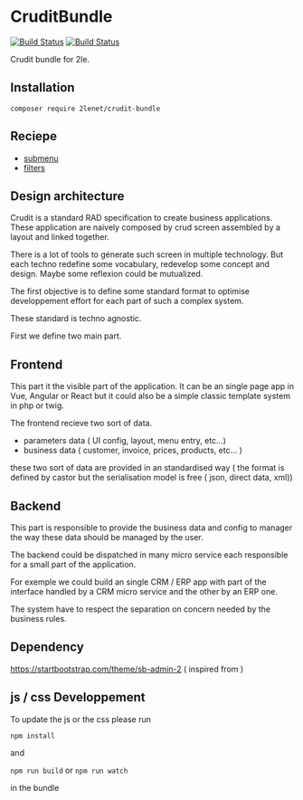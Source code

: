 # CruditBundle


[![Build Status](https://github.com/2lenet/CruditBundle/actions/workflows/test.yml/badge.svg?branch=main)](https://github.com/2lenet/CruditBundle/actions)
[![Build Status](https://github.com/2lenet/CruditBundle/actions/workflows/validate.yml/badge.svg?branch=main)](https://github.com/2lenet/CruditBundle/actions)

Crudit bundle for 2le.

## Installation

```composer require 2lenet/crudit-bundle```

## Reciepe

- [submenu](doc/submenu.md)
- [filters](doc/filter.md)


## Design architecture

Crudit is a standard RAD specification to create business applications. 
These application are naively composed by crud screen assembled by a layout and linked together.

There is a lot of tools to génerate such screen in multiple technology. But each techno redefine some vocabulary, redevelop some concept and design.
Maybe some reflexion could be mutualized.

The first objective is to define some standard format to optimise developpement effort for each part of such a complex system.

These standard is techno agnostic.

First we define two main part.

## Frontend

This part it the visible part of the application. It can be an single page app in Vue, Angular or React but it could also be a simple classic template system in php or twig.

The frontend recieve two sort of data. 
- parameters data ( UI config, layout, menu entry, etc...)
- business data ( customer, invoice, prices, products, etc... )

these two sort of data are provided in an standardised way ( the format is defined by castor but the serialisation model is free ( json, direct data, xml))


## Backend

This part is responsible to provide the business data and config to manager the way these data should be managed by the user.

The backend could be dispatched in many micro service each responsible for a small part of the application.

For exemple we could build an single CRM / ERP app with part of the interface handled by a CRM micro service and the other by an ERP one.

The system have to respect the separation on concern needed by the business rules.

## Dependency

https://startbootstrap.com/theme/sb-admin-2 ( inspired from )

## js / css Developpement

To update the js or the css please run 

`npm install`

and 

`npm run build` or `npm run watch`

in the bundle

